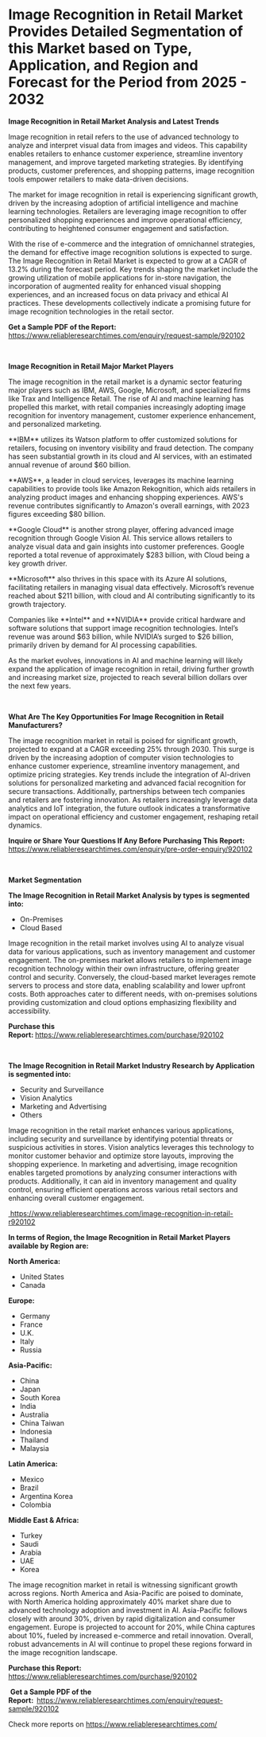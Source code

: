 <p><h1>Image Recognition in Retail Market Provides Detailed Segmentation of this Market based on Type, Application, and Region and Forecast for the Period from 2025 - 2032</h1></p><p><strong>Image Recognition in Retail Market Analysis and Latest Trends</strong></p>
<p><p>Image recognition in retail refers to the use of advanced technology to analyze and interpret visual data from images and videos. This capability enables retailers to enhance customer experience, streamline inventory management, and improve targeted marketing strategies. By identifying products, customer preferences, and shopping patterns, image recognition tools empower retailers to make data-driven decisions.</p><p>The market for image recognition in retail is experiencing significant growth, driven by the increasing adoption of artificial intelligence and machine learning technologies. Retailers are leveraging image recognition to offer personalized shopping experiences and improve operational efficiency, contributing to heightened consumer engagement and satisfaction. </p><p>With the rise of e-commerce and the integration of omnichannel strategies, the demand for effective image recognition solutions is expected to surge. The Image Recognition in Retail Market is expected to grow at a CAGR of 13.2% during the forecast period. Key trends shaping the market include the growing utilization of mobile applications for in-store navigation, the incorporation of augmented reality for enhanced visual shopping experiences, and an increased focus on data privacy and ethical AI practices. These developments collectively indicate a promising future for image recognition technologies in the retail sector.</p></p>
<p><strong>Get a Sample PDF of the Report:&nbsp;</strong> <a href="https://www.reliableresearchtimes.com/enquiry/request-sample/920102?utm_campaign=2193&utm_medium=2&utm_source=Github&utm_content=ia&utm_term=07032025&utm_id=image-recognition-in-retail">https://www.reliableresearchtimes.com/enquiry/request-sample/920102</a></p>
<p>&nbsp;</p>
<p><strong>Image Recognition in Retail Major Market Players</strong></p>
<p><p>The image recognition in the retail market is a dynamic sector featuring major players such as IBM, AWS, Google, Microsoft, and specialized firms like Trax and Intelligence Retail. The rise of AI and machine learning has propelled this market, with retail companies increasingly adopting image recognition for inventory management, customer experience enhancement, and personalized marketing.</p><p>**IBM** utilizes its Watson platform to offer customized solutions for retailers, focusing on inventory visibility and fraud detection. The company has seen substantial growth in its cloud and AI services, with an estimated annual revenue of around $60 billion.</p><p>**AWS**, a leader in cloud services, leverages its machine learning capabilities to provide tools like Amazon Rekognition, which aids retailers in analyzing product images and enhancing shopping experiences. AWS's revenue contributes significantly to Amazon's overall earnings, with 2023 figures exceeding $80 billion.</p><p>**Google Cloud** is another strong player, offering advanced image recognition through Google Vision AI. This service allows retailers to analyze visual data and gain insights into customer preferences. Google reported a total revenue of approximately $283 billion, with Cloud being a key growth driver.</p><p>**Microsoft** also thrives in this space with its Azure AI solutions, facilitating retailers in managing visual data effectively. Microsoft’s revenue reached about $211 billion, with cloud and AI contributing significantly to its growth trajectory.</p><p>Companies like **Intel** and **NVIDIA** provide critical hardware and software solutions that support image recognition technologies. Intel’s revenue was around $63 billion, while NVIDIA’s surged to $26 billion, primarily driven by demand for AI processing capabilities.</p><p>As the market evolves, innovations in AI and machine learning will likely expand the application of image recognition in retail, driving further growth and increasing market size, projected to reach several billion dollars over the next few years.</p></p>
<p>&nbsp;</p>
<p><strong>What Are The Key Opportunities For Image Recognition in Retail Manufacturers?</strong></p>
<p><p>The image recognition market in retail is poised for significant growth, projected to expand at a CAGR exceeding 25% through 2030. This surge is driven by the increasing adoption of computer vision technologies to enhance customer experience, streamline inventory management, and optimize pricing strategies. Key trends include the integration of AI-driven solutions for personalized marketing and advanced facial recognition for secure transactions. Additionally, partnerships between tech companies and retailers are fostering innovation. As retailers increasingly leverage data analytics and IoT integration, the future outlook indicates a transformative impact on operational efficiency and customer engagement, reshaping retail dynamics.</p></p>
<p><strong>Inquire or Share Your Questions If Any Before Purchasing This Report:</strong> <a href="https://www.reliableresearchtimes.com/enquiry/pre-order-enquiry/920102?utm_campaign=2193&utm_medium=2&utm_source=Github&utm_content=ia&utm_term=07032025&utm_id=image-recognition-in-retail">https://www.reliableresearchtimes.com/enquiry/pre-order-enquiry/920102</a></p>
<p>&nbsp;</p>
<p><strong>Market Segmentation</strong></p>
<p><strong>The Image Recognition in Retail Market Analysis by types is segmented into:</strong></p>
<p><ul><li>On-Premises</li><li>Cloud Based</li></ul></p>
<p><p>Image recognition in the retail market involves using AI to analyze visual data for various applications, such as inventory management and customer engagement. The on-premises market allows retailers to implement image recognition technology within their own infrastructure, offering greater control and security. Conversely, the cloud-based market leverages remote servers to process and store data, enabling scalability and lower upfront costs. Both approaches cater to different needs, with on-premises solutions providing customization and cloud options emphasizing flexibility and accessibility.</p></p>
<p><strong>Purchase this Report:&nbsp;</strong><a href="https://www.reliableresearchtimes.com/purchase/920102?utm_campaign=2193&utm_medium=2&utm_source=Github&utm_content=ia&utm_term=07032025&utm_id=image-recognition-in-retail">https://www.reliableresearchtimes.com/purchase/920102</a></p>
<p>&nbsp;</p>
<p><strong>The Image Recognition in Retail Market Industry Research by Application is segmented into:</strong></p>
<p><ul><li>Security and Surveillance</li><li>Vision Analytics</li><li>Marketing and Advertising</li><li>Others</li></ul></p>
<p><p>Image recognition in the retail market enhances various applications, including security and surveillance by identifying potential threats or suspicious activities in stores. Vision analytics leverages this technology to monitor customer behavior and optimize store layouts, improving the shopping experience. In marketing and advertising, image recognition enables targeted promotions by analyzing consumer interactions with products. Additionally, it can aid in inventory management and quality control, ensuring efficient operations across various retail sectors and enhancing overall customer engagement.</p></p>
<p><a href="https://www.reliableresearchtimes.com/image-recognition-in-retail-r920102?utm_campaign=2193&utm_medium=2&utm_source=Github&utm_content=ia&utm_term=07032025&utm_id=image-recognition-in-retail">&nbsp;https://www.reliableresearchtimes.com/image-recognition-in-retail-r920102</a></p>
<p><strong>In terms of Region, the Image Recognition in Retail Market Players available by Region are:</strong></p>
<p>
    <p> <strong> North America: </strong>
        <ul>
            <li>United States</li>
            <li>Canada</li>
        </ul>
        </p> 
    <p> <strong> Europe: </strong>
        <ul>
            <li>Germany</li>
            <li>France</li>
            <li>U.K.</li>
            <li>Italy</li>
            <li>Russia</li>
        </ul>
        </p> 
    <p> <strong> Asia-Pacific: </strong>
        <ul>
            <li>China</li>
            <li>Japan</li>
            <li>South Korea</li>
            <li>India</li>
            <li>Australia</li>
            <li>China Taiwan</li>
            <li>Indonesia</li>
            <li>Thailand</li>
            <li>Malaysia</li>
        </ul>
        </p> 
    <p> <strong> Latin America: </strong>
        <ul>
            <li>Mexico</li>
            <li>Brazil</li>
            <li>Argentina Korea</li>
            <li>Colombia</li>
        </ul>
        </p> 
    <p> <strong> Middle East & Africa: </strong>
        <ul>
            <li>Turkey</li>
            <li>Saudi</li>
            <li>Arabia</li>
            <li>UAE</li>
            <li>Korea</li>
        </ul>
    </p>
    </p>
<p><p>The image recognition market in retail is witnessing significant growth across regions. North America and Asia-Pacific are poised to dominate, with North America holding approximately 40% market share due to advanced technology adoption and investment in AI. Asia-Pacific follows closely with around 30%, driven by rapid digitalization and consumer engagement. Europe is projected to account for 20%, while China captures about 10%, fueled by increased e-commerce and retail innovation. Overall, robust advancements in AI will continue to propel these regions forward in the image recognition landscape.</p></p>
<p><strong>Purchase this Report: </strong><a href="https://www.reliableresearchtimes.com/purchase/920102?utm_campaign=2193&utm_medium=2&utm_source=Github&utm_content=ia&utm_term=07032025&utm_id=image-recognition-in-retail">https://www.reliableresearchtimes.com/purchase/920102</a></p>
<p>&nbsp;<strong>Get a Sample PDF of the Report:&nbsp;&nbsp;</strong><a href="https://www.reliableresearchtimes.com/enquiry/request-sample/920102?utm_campaign=2193&utm_medium=2&utm_source=Github&utm_content=ia&utm_term=07032025&utm_id=image-recognition-in-retail">https://www.reliableresearchtimes.com/enquiry/request-sample/920102</a></p>
<p><strong></strong></p>
<p>Check more reports on <a href="https://www.reliableresearchtimes.com/?utm_campaign=2193&utm_medium=2&utm_source=Github&utm_content=ia&utm_term=07032025&utm_id=image-recognition-in-retail">https://www.reliableresearchtimes.com/</a></p>